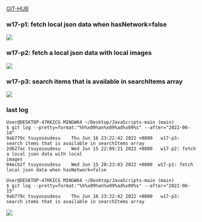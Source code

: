 [GIT-HUB](https://github.com/tsuyosoudesu/JavaScripts.git)

### w17-p1: fetch local json data when hasNetwork=false

![](https://i.imgur.com/bl13Xk2.jpg)

### w17-p2: fetch a local json data with local images

![](https://i.imgur.com/x7lpnsD.jpg)

### w17-p3: search items that is available in searchItems array

![](https://i.imgur.com/QxClK0c.jpg)

### last log

```
User@DESKTOP-47KKICG MINGW64 ~/Desktop/JavaScripts-main (main)
$ git log --pretty=format:"%h%x09%an%x09%ad%x09%s" --after="2022-06-14"
9ab779c tsuyosoudesu    Thu Jun 16 23:22:42 2022 +0800   w17-p3: search items that is available in searchItems array
2d627ac tsuyosoudesu    Wed Jun 15 22:09:21 2022 +0800   w17-p2: fetch a local json data with local
images
04ecb2f tsuyosoudesu    Wed Jun 15 20:23:03 2022 +0800  w17-p1: fetch local json data when hasNetwork=false

User@DESKTOP-47KKICG MINGW64 ~/Desktop/JavaScripts-main (main)
$ git log --pretty=format:"%h%x09%an%x09%ad%x09%s" --after="2022-06-15"
9ab779c tsuyosoudesu    Thu Jun 16 23:22:42 2022 +0800   w17-p3: search items that is available in searchItems array
```

![](https://i.imgur.com/SyJpT7X.jpg)
